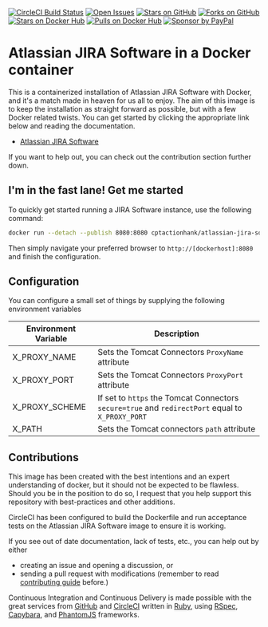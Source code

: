 [![CircleCI Build Status](https://img.shields.io/circleci/project/janszczepanski/docker-atlassian-jira-software/master.svg?label=CircleCI)](https://circleci.com/gh/janszczepanski/docker-atlassian-jira-software) [![Open Issues](https://img.shields.io/github/issues/janszczepanski/docker-atlassian-jira-software.svg)](https://github.com/janszczepanski/docker-atlassian-jira-software/issues) [![Stars on GitHub](https://img.shields.io/github/stars/janszczepanski/docker-atlassian-jira-software.svg)](https://github.com/janszczepanski/docker-atlassian-jira-software/stargazers) [![Forks on GitHub](https://img.shields.io/github/forks/janszczepanski/docker-atlassian-jira-software.svg)](https://github.com/janszczepanski/docker-atlassian-jira-software/network) [![Stars on Docker Hub](https://img.shields.io/docker/stars/janszczepanski/atlassian-jira-software.svg)](https://hub.docker.com/r/janszczepanski/atlassian-jira-software/) [![Pulls on Docker Hub](https://img.shields.io/docker/pulls/janszczepanski/atlassian-jira-software.svg)](https://hub.docker.com/r/janszczepanski/atlassian-jira-software/) [![Sponsor by PayPal](https://img.shields.io/badge/sponsor-PayPal-blue.svg)](https://paypal.me/JanSzczepanski/5)

# Atlassian JIRA Software in a Docker container

This is a containerized installation of Atlassian JIRA Software with Docker, and it's a match made in heaven for us all to enjoy. The aim of this image is to keep the installation as straight forward as possible, but with a few Docker related twists. You can get started by clicking the appropriate link below and reading the documentation.

* [Atlassian JIRA Software](https://cptactionhank.github.io/docker-atlassian-jira-software)

If you want to help out, you can check out the contribution section further down.

## I'm in the fast lane! Get me started

To quickly get started running a JIRA Software instance, use the following command:
```bash
docker run --detach --publish 8080:8080 cptactionhank/atlassian-jira-software:latest
```

Then simply navigate your preferred browser to `http://[dockerhost]:8080` and finish the configuration.

## Configuration

You can configure a small set of things by supplying the following environment variables

| Environment Variable   | Description |
| ---------------------- | ----------- |
| X_PROXY_NAME           | Sets the Tomcat Connectors `ProxyName` attribute |
| X_PROXY_PORT           | Sets the Tomcat Connectors `ProxyPort` attribute |
| X_PROXY_SCHEME         | If set to `https` the Tomcat Connectors `secure=true` and `redirectPort` equal to `X_PROXY_PORT`   |
| X_PATH                 | Sets the Tomcat connectors `path` attribute |

## Contributions

This image has been created with the best intentions and an expert understanding of docker, but it should not be expected to be flawless. Should you be in the position to do so, I request that you help support this repository with best-practices and other additions.

CircleCI has been configured to build the Dockerfile and run acceptance tests on the Atlassian JIRA Software image to ensure it is working.

If you see out of date documentation, lack of tests, etc., you can help out by either
- creating an issue and opening a discussion, or
- sending a pull request with modifications (remember to read [contributing guide](https://github.com/janszczepanski/docker-atlassian-jira-software/blob/master/CONTRIBUTING.md) before.)

Continuous Integration and Continuous Delivery is made possible with the great services from [GitHub](https://github.com) and [CircleCI](https://circleci.com/) written in [Ruby](https://www.ruby-lang.org/), using [RSpec](http://rspec.info/), [Capybara](http://teamcapybara.github.io/capybara/), and [PhantomJS](http://phantomjs.org/) frameworks.
